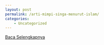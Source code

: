 ```yaml
---
layout: post
permalink: /arti-mimpi-singa-menurut-islam/
categories:
    - Uncategorized
---
```


[Baca Selengkapnya](/08)